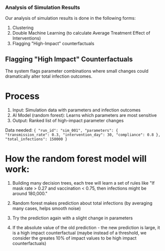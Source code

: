 ### Analysis of Simulation Results 

Our analysis of simulation results is done in the following forms: 
1. Clustering 
2. Double Machine Learning (to calculate Average Treatment Effect of Interventions)
3. Flagging "High-Impact" counterfactuals

## Flagging "High Impact" Counterfactuals
The system flags parameter combinations where small changes could dramatically alter total infection outcomes.


# Process

1. Input: Simulation data with parameters and infection outcomes
2. AI Model (random forest): Learns which parameters are most sensitive
3. Output: Ranked list of high-impact parameter changes

Data needed: 
`{
    "run_id": "sim_001",
    "parameters": {
        "transmission_rate": 0.3,
        "intervention_day": 30,
        "compliance": 0.8
    },
    "total_infections": 150000
}`

# How the random forest model will work: 
1. Building many decision trees, each tree will learn a set of rules like "If mask rate > 0.27 and vaccination < 0.75, then infections might be around 180,000."

2. Random forest makes prediction about total infections (by averaging many cases, helps smooth noise)

3. Try the prediction again with a slight change in parameters

4. If the absolute value of the old prediction - the new prediction is large, it is a high impact counterfactual (maybe instead of a threshold, we consider the greates 10% of impact values to be high impact counterfactuals)
